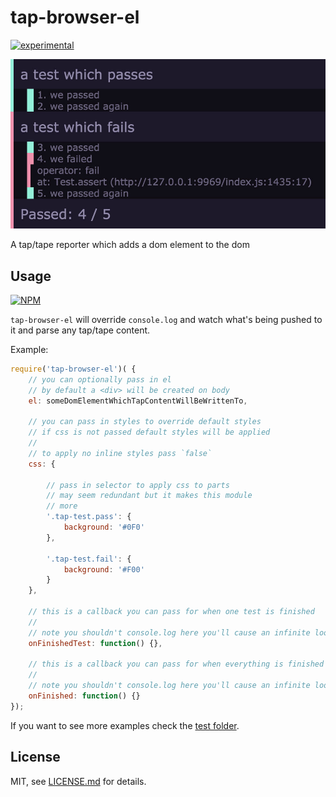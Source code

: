# tap-browser-el

[![experimental](http://badges.github.io/stability-badges/dist/experimental.svg)](http://github.com/badges/stability-badges)

![tap-brower-el default stypes](images/defaultStyles.jpg)

A tap/tape reporter which adds a dom element to the dom

## Usage

[![NPM](https://nodei.co/npm/tap-browser-el.png)](https://www.npmjs.com/package/tap-browser-el)

`tap-browser-el` will override `console.log` and watch what's being pushed to it and parse any tap/tape content.

Example:
```javascript
require('tap-browser-el')( {
    // you can optionally pass in el
    // by default a <div> will be created on body
    el: someDomElementWhichTapContentWillBeWrittenTo,

    // you can pass in styles to override default styles
    // if css is not passed default styles will be applied
    // 
    // to apply no inline styles pass `false`
    css: {

        // pass in selector to apply css to parts
        // may seem redundant but it makes this module
        // more 
        '.tap-test.pass': {
            background: '#0F0'
        },

        '.tap-test.fail': {
            background: '#F00'
        }
    },

    // this is a callback you can pass for when one test is finished
    // 
    // note you shouldn't console.log here you'll cause an infinite loop
    onFinishedTest: function() {},

    // this is a callback you can pass for when everything is finished
    // 
    // note you shouldn't console.log here you'll cause an infinite loop
    onFinished: function() {}
});
```

If you want to see more examples check the [test folder](./test/).

## License

MIT, see [LICENSE.md](http://github.com/Jam3/tap-browser-el/blob/master/LICENSE.md) for details.

